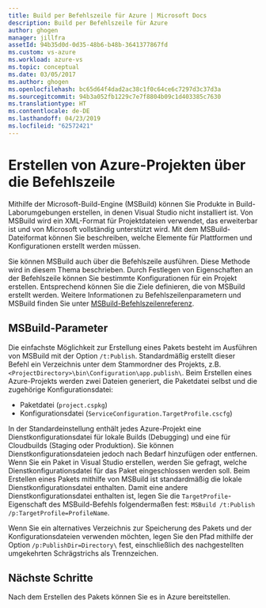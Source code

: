 ```yaml
---
title: Build per Befehlszeile für Azure | Microsoft Docs
description: Build per Befehlszeile für Azure
author: ghogen
manager: jillfra
assetId: 94b35d0d-0d35-48b6-b48b-3641377867fd
ms.custom: vs-azure
ms.workload: azure-vs
ms.topic: conceptual
ms.date: 03/05/2017
ms.author: ghogen
ms.openlocfilehash: bc65d64f4dad2ac38c1f0c64ce6c7297d3c37d3a
ms.sourcegitcommit: 94b3a052fb1229c7e7f8804b09c1d403385c7630
ms.translationtype: HT
ms.contentlocale: de-DE
ms.lasthandoff: 04/23/2019
ms.locfileid: "62572421"
---
```

# <a name="building-azure-projects-from-the-command-line"></a>Erstellen von Azure-Projekten über die Befehlszeile
Mithilfe der Microsoft-Build-Engine (MSBuild) können Sie Produkte in Build-Laborumgebungen erstellen, in denen Visual Studio nicht installiert ist. Von MSBuild wird ein XML-Format für Projektdateien verwendet, das erweiterbar ist und von Microsoft vollständig unterstützt wird. Mit dem MSBuild-Dateiformat können Sie beschreiben, welche Elemente für Plattformen und Konfigurationen erstellt werden müssen.

Sie können MSBuild auch über die Befehlszeile ausführen. Diese Methode wird in diesem Thema beschrieben. Durch Festlegen von Eigenschaften an der Befehlszeile können Sie bestimmte Konfigurationen für ein Projekt erstellen. Entsprechend können Sie die Ziele definieren, die von MSBuild erstellt werden. Weitere Informationen zu Befehlszeilenparametern und MSBuild finden Sie unter [MSBuild-Befehlszeilenreferenz](https://msdn.microsoft.com/library/ms164311.aspx).

## <a name="msbuild-parameters"></a>MSBuild-Parameter
Die einfachste Möglichkeit zur Erstellung eines Pakets besteht im Ausführen von MSBuild mit der Option `/t:Publish`. Standardmäßig erstellt dieser Befehl ein Verzeichnis unter dem Stammordner des Projekts, z.B. `<ProjectDirectory>\bin\Configuration\app.publish\`. Beim Erstellen eines Azure-Projekts werden zwei Dateien generiert, die Paketdatei selbst und die zugehörige Konfigurationsdatei:

* Paketdatei (`project.cspkg`)
* Konfigurationsdatei (`ServiceConfiguration.TargetProfile.cscfg`)

In der Standardeinstellung enthält jedes Azure-Projekt eine Dienstkonfigurationsdatei für lokale Builds (Debugging) und eine für Cloudbuilds (Staging oder Produktion). Sie können Dienstkonfigurationsdateien jedoch nach Bedarf hinzufügen oder entfernen. Wenn Sie ein Paket in Visual Studio erstellen, werden Sie gefragt, welche Dienstkonfigurationsdatei für das Paket eingeschlossen werden soll. Beim Erstellen eines Pakets mithilfe von MSBuild ist standardmäßig die lokale Dienstkonfigurationsdatei enthalten. Damit eine andere Dienstkonfigurationsdatei enthalten ist, legen Sie die `TargetProfile`-Eigenschaft des MSBuild-Befehls folgendermaßen fest: `MSBuild /t:Publish /p:TargetProfile=ProfileName`.

Wenn Sie ein alternatives Verzeichnis zur Speicherung des Pakets und der Konfigurationsdateien verwenden möchten, legen Sie den Pfad mithilfe der Option `/p:PublishDir=Directory\` fest, einschließlich des nachgestellten umgekehrten Schrägstrichs als Trennzeichen.

## <a name="next-steps"></a>Nächste Schritte
Nach dem Erstellen des Pakets können Sie es in Azure bereitstellen.